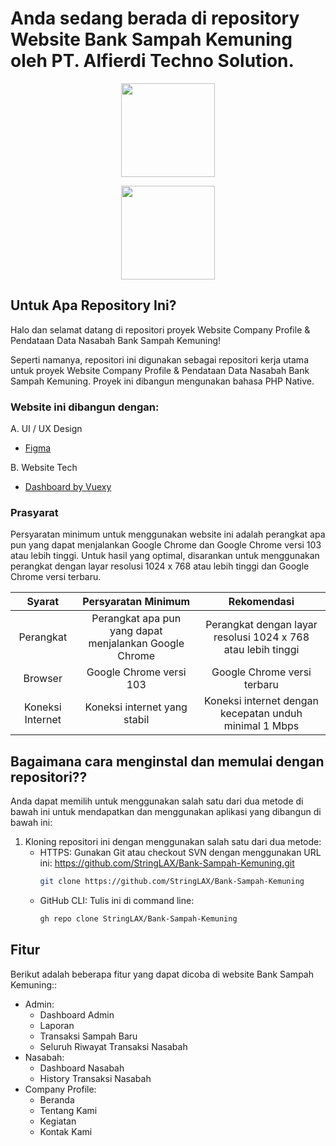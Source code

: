 # Anda sedang berada di repository Website Bank Sampah Kemuning oleh PT. Alfierdi Techno Solution.

<p align="center"> <img src="https://media.discordapp.net/attachments/748033357635387422/1166401500721971280/image_2023-10-24_224253916-removebg-preview.png" width="150" height="150" /> </p>
<p align="center"> <img src="https://media.discordapp.net/attachments/765174588971679774/1166955389594648676/Alfierdi.png" width="150" height="150" /> </p>
<div align="center">
</div>

## Untuk Apa Repository Ini?
Halo dan selamat datang di repositori proyek Website Company Profile & Pendataan Data Nasabah Bank Sampah Kemuning!

Seperti namanya, repositori ini digunakan sebagai repositori kerja utama untuk proyek Website Company Profile & Pendataan Data Nasabah Bank Sampah Kemuning. Proyek ini dibangun mengunakan bahasa PHP Native.

### Website ini dibangun dengan: 

A. UI / UX Design
* [Figma](https://www.figma.com/file/MjpKD0d7uQZ9OAGi1mPyIu/P3L?type=design&node-id=0%3A1&mode=design&t=T75KdUCtOHnsE86h-1)

B. Website Tech
* [Dashboard by Vuexy](https://pixinvent.com/vuexy-bootstrap-html-admin-template/)

### Prasyarat
Persyaratan minimum untuk menggunakan website ini adalah perangkat apa pun yang dapat menjalankan Google Chrome dan Google Chrome versi 103 atau lebih tinggi. Untuk hasil yang optimal, disarankan untuk menggunakan perangkat dengan layar resolusi 1024 x 768 atau lebih tinggi dan Google Chrome versi terbaru.

| Syarat | Persyaratan Minimum | Rekomendasi
| :---: | :---: | :---: |
| Perangkat | Perangkat apa pun yang dapat menjalankan Google Chrome | Perangkat dengan layar resolusi 1024 x 768 atau lebih tinggi |
| Browser | Google Chrome versi 103 | Google Chrome versi terbaru |
| Koneksi Internet | Koneksi internet yang stabil | Koneksi internet dengan kecepatan unduh minimal 1 Mbps |

## Bagaimana cara menginstal dan memulai dengan repositori??
Anda dapat memilih untuk menggunakan salah satu dari dua metode di bawah ini untuk mendapatkan dan menggunakan aplikasi yang dibangun di bawah ini:

1. Kloning repositori ini dengan menggunakan salah satu dari dua metode:
	- HTTPS: Gunakan Git atau checkout SVN dengan menggunakan URL ini: https://github.com/StringLAX/Bank-Sampah-Kemuning.git
	   ```sh
	   git clone https://github.com/StringLAX/Bank-Sampah-Kemuning
	   ```
	- GitHub CLI: Tulis ini di command line: 
	   ```sh
	   gh repo clone StringLAX/Bank-Sampah-Kemuning
	   ```

## Fitur

Berikut adalah beberapa fitur yang dapat dicoba di website Bank Sampah Kemuning::

* Admin:
  - Dashboard Admin
  - Laporan
  - Transaksi Sampah Baru
  - Seluruh Riwayat Transaksi Nasabah
* Nasabah:
  - Dashboard Nasabah
  - History Transaksi Nasabah
* Company Profile:
  - Beranda
  - Tentang Kami
  - Kegiatan
  - Kontak Kami
